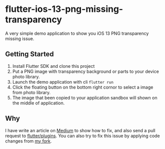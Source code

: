 # flutter-ios-13-png-missing-transparency

A very simple demo application to show you iOS 13 PNG transparency missing issue.

## Getting Started

1. Install Flutter SDK and clone this project
2. Put a PNG image with transparency background or parts to your device photo library.
3. Launch the demo application with cli `flutter run`
4. Click the floating button on the bottom right cornor to select a image from photo library.
5. The image that been copied to your application sandbox will shown on the middle of application.

## Why

I have write an article on [Medium] to show how to fix, and also send a pull request to [flutter/plugins].
You can also try to fix this issue by applying code changes from [my fork].


<!-- Links -->
[flutter/plugins]: https://github.com/flutter/plugins/pull/2572
[Medium]: (https://medium.com/@SDxBacon/ios-13-missing-png-transparent-background-issue-500627d5fe50)
[my fork]: (https://github.com/flutter/plugins/pull/2572/commits/890312fb630c1621c1a09d0d108928037df0a489)